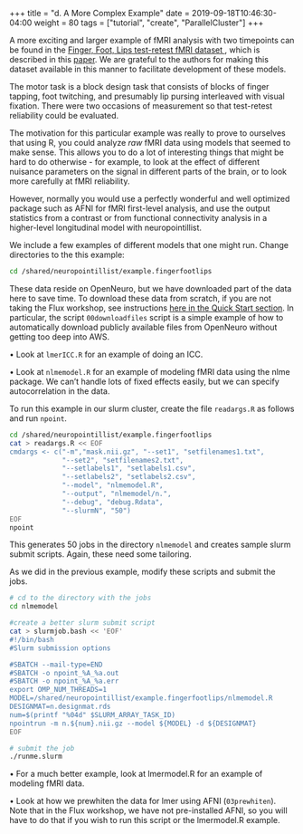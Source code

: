 +++
title = "d. A More Complex Example"
date = 2019-09-18T10:46:30-04:00
weight = 80
tags = ["tutorial", "create", "ParallelCluster"]
+++

A more exciting and larger example of fMRI analysis with two
timepoints can be found in the [Finger, Foot, Lips test-retest fMRI dataset
](https://openneuro.org/datasets/ds000114/versions/00001), which is described in this [paper](https://www.ncbi.nlm.nih.gov/pmc/articles/PMC3641991). We are grateful to the authors for making this dataset available in this manner to facilitate development of these models.

The motor task is a block design task that consists of blocks of
finger tapping, foot twitching, and presumably lip pursing interleaved
with visual fixation. There were two occasions of measurement so that
test-retest reliability could be evaluated.

The motivation for this particular example was really to prove to
ourselves that using R, you could analyze *raw* fMRI data using models
that seemed to make sense. This allows you to do a lot of interesting
things that might be hard to do otherwise - for example, to look at
the effect of different nuisance parameters on the signal in different
parts of the brain, or to look more carefully at fMRI reliability. 

However, normally you would use a perfectly wonderful and well
optimized package such as AFNI for fMRI first-level analysis, and use
the output statistics from a contrast or from functional connectivity
analysis in a higher-level longitudinal model with neuropointillist. 

We include a few examples of different models that one might run.
Change directories to the this example:

```bash 
cd /shared/neuropointillist/example.fingerfootlips
```

These data reside on OpenNeuro, but we have downloaded part of the
data here to save time. To download these data from scratch, if you
are not taking the Flux workshop, see instructions [here in the Quick
Start
section](http://ibic.github.io/neuropointillist/fingerfootlips.example.html). In
particular, the script `00downloadfiles` script is a simple example of
how to automatically download publicly available files from OpenNeuro
without getting too deep into AWS.

•  Look at `lmerICC.R` for an example of doing an ICC. 

•  Look at `nlmemodel.R` for an example of modeling fMRI data using the nlme package. We can’t handle lots of fixed effects easily, but we can specify autocorrelation in the data. 

To run this example in our slurm cluster, create the file `readargs.R` as follows and run `npoint`.

```bash
cd /shared/neuropointillist/example.fingerfootlips
cat > readargs.R << EOF
cmdargs <- c("-m","mask.nii.gz", "--set1", "setfilenames1.txt",
             "--set2", "setfilenames2.txt",             
             "--setlabels1", "setlabels1.csv",
             "--setlabels2", "setlabels2.csv",             
             "--model", "nlmemodel.R",
             "--output", "nlmemodel/n.",
             "--debug", "debug.Rdata",
             "--slurmN", "50")
EOF
npoint
```

This generates 50 jobs in the directory `nlmemodel` and creates sample
slurm submit scripts. Again, these need some tailoring.

As we did in the previous example, modify these scripts and submit the jobs.
```bash
# cd to the directory with the jobs
cd nlmemodel

#create a better slurm submit script
cat > slurmjob.bash << 'EOF'
#!/bin/bash
#Slurm submission options

#SBATCH --mail-type=END
#SBATCH -o npoint_%A_%a.out
#SBATCH -o npoint_%A_%a.err
export OMP_NUM_THREADS=1
MODEL=/shared/neuropointillist/example.fingerfootlips/nlmemodel.R
DESIGNMAT=n.designmat.rds
num=$(printf "%04d" $SLURM_ARRAY_TASK_ID)
npointrun -m n.${num}.nii.gz --model ${MODEL} -d ${DESIGNMAT}
EOF

# submit the job
./runme.slurm
```

•  For a much better example, look at lmermodel.R for an example of modeling fMRI data. 

•  Look at how we prewhiten the data for lmer using AFNI (`03prewhiten`). Note that in the Flux workshop, we have not pre-installed AFNI, so you will have to do that if you wish to run this script or the lmermodel.R example.

